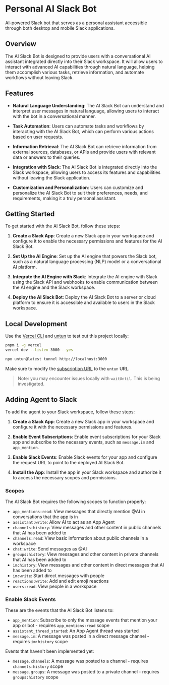 # Personal AI Slack Bot

AI-powered Slack bot that serves as a personal assistant accessible through both desktop and mobile Slack applications.

## Overview

The AI Slack Bot is designed to provide users with a conversational AI assistant integrated directly into their Slack workspace. It will allow users to interact with advanced AI capabilities through natural language, helping them accomplish various tasks, retrieve information, and automate workflows without leaving Slack.

## Features

- **Natural Language Understanding**: The AI Slack Bot can understand and interpret user messages in natural language, allowing users to interact with the bot in a conversational manner.

- **Task Automation**: Users can automate tasks and workflows by interacting with the AI Slack Bot, which can perform various actions based on user requests.

- **Information Retrieval**: The AI Slack Bot can retrieve information from external sources, databases, or APIs and provide users with relevant data or answers to their queries.

- **Integration with Slack**: The AI Slack Bot is integrated directly into the Slack workspace, allowing users to access its features and capabilities without leaving the Slack application.

- **Customization and Personalization**: Users can customize and personalize the AI Slack Bot to suit their preferences, needs, and requirements, making it a truly personal assistant.

## Getting Started

To get started with the AI Slack Bot, follow these steps:

1. **Create a Slack App**: Create a new Slack app in your workspace and configure it to enable the necessary permissions and features for the AI Slack Bot.

2. **Set Up the AI Engine**: Set up the AI engine that powers the Slack bot, such as a natural language processing (NLP) model or a conversational AI platform.

3. **Integrate the AI Engine with Slack**: Integrate the AI engine with Slack using the Slack API and webhooks to enable communication between the AI engine and the Slack workspace.

4. **Deploy the AI Slack Bot**: Deploy the AI Slack Bot to a server or cloud platform to ensure it is accessible and available to users in the Slack workspace.

## Local Development

Use the [Vercel CLI](https://vercel.com/docs/cli) and [untun](https://github.com/unjs/untun) to test out this project locally:

```sh
pnpm i -g vercel
vercel dev --listen 3000 --yes
```

```sh
npx untun@latest tunnel http://localhost:3000
```

Make sure to modify the [subscription URL](./README.md/#enable-slack-events) to the `untun` URL.

> Note: you may encounter issues locally with `waitUntil`. This is being investigated.

## Adding Agent to Slack

To add the agent to your Slack workspace, follow these steps:

1. **Create a Slack App**: Create a new Slack app in your workspace and configure it with the necessary permissions and features.

2. **Enable Event Subscriptions**: Enable event subscriptions for your Slack app and subscribe to the necessary events, such as `message.im` and `app_mention`.

3. **Enable Slack Events**: Enable Slack events for your app and configure the request URL to point to the deployed AI Slack Bot.

4. **Install the App**: Install the app in your Slack workspace and authorize it to access the necessary scopes and permissions.

### Scopes

The AI Slack Bot requires the following scopes to function properly:

- `app_mentions:read`: View messages that directly mention @AI in conversations that the app is in
- `assistant:write`: Allow AI to act as an App Agent
- `channels:history`: View messages and other content in public channels that AI has been added to
- `channels:read`: View basic information about public channels in a workspace
- `chat:write`: Send messages as @AI
- `groups:history`: View messages and other content in private channels that AI has been added to
- `im:history`: View messages and other content in direct messages that AI has been added to
- `im:write`: Start direct messages with people
- `reactions:write`: Add and edit emoji reactions
- `users:read`: View people in a workspace

### Enable Slack Events

These are the events that the AI Slack Bot listens to:

- `app_mention`: Subscribe to only the message events that mention your app or bot - requires `app_mentions:read` scope
- `assistant_thread_started`: An App Agent thread was started
- `message.im`: A message was posted in a direct message channel - requires `im:history` scope

Events that haven't been implemented yet:

- `message.channels`: A message was posted to a channel - requires `channels:history` scope
- `message.groups`: A message was posted to a private channel - requires `groups:history` scope
